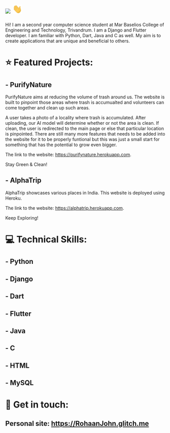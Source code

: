 # <img src="https://img.icons8.com/doodle/100/000000/hello--v1.png"/> <img src="https://raw.githubusercontent.com/ABSphreak/ABSphreak/master/gifs/Hi.gif" width="30px">




Hi! I am a second year computer science student at Mar Baselios College of Engineering and Technology, Trivandrum. I am a Django and Flutter developer. I am familiar with Python, Dart, Java and C as well. My aim is to create applications that are unique and beneficial to others.

# ⭐ Featured Projects:
## - PurifyNature 
PurifyNature aims at reducing the volume of trash around us. The website is built to pinpoint those areas where trash is accumualted and volunteers can come together and clean up such areas. 

A user takes a photo of a locality where trash is accumulated. After uploading, our AI model will determine whether or not the area is clean. If clean, the user is redirected to the main page or else that particular location is pinpointed. There are still many more features that needs to be added into the website for it to be properly funtional but this was just a small start for something that has the potential to grow even bigger. 

The link to the website: https://purifynature.herokuapp.com.

Stay Green & Clean!
## - AlphaTrip 
AlphaTrip showcases various places in India. This website is deployed using Heroku. 

The link to the website: https://alphatrip.herokuapp.com. 

Keep Exploring!

# 💻 Technical Skills:
## - Python
## - Django
## - Dart
## - Flutter
## - Java
## - C
## - HTML
## - MySQL


# 👋 Get in touch:


## Personal site: https://RohaanJohn.glitch.me





